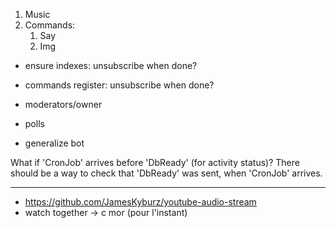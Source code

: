 1. Music
2. Commands:
   1. Say
   2. Img

- ensure indexes: unsubscribe when done?
- commands register: unsubscribe when done?

- moderators/owner
- polls
- generalize bot

What if 'CronJob' arrives before 'DbReady' (for activity status)? There should be a way to check that 'DbReady' was sent, when 'CronJob' arrives.

---

- https://github.com/JamesKyburz/youtube-audio-stream
- watch together -> c mor (pour l'instant)
